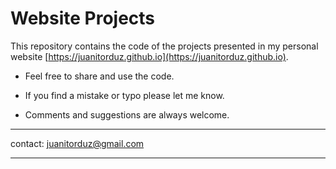 # Website Projects

This repository contains the code of the projects presented in my personal website [https://juanitorduz.github.io](https://juanitorduz.github.io). 

  - Feel free to share and use the code.
  
  - If you find a mistake or typo please let me know. 
  
  - Comments and suggestions are always welcome.

  ---

  contact: juanitorduz@gmail.com

  ---
